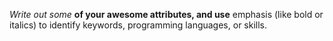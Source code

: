*Write out some* **of your awesome attributes, and use** emphasis (like bold or italics) to identify keywords, programming languages, or skills. 
